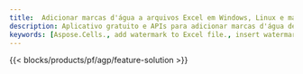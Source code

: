 ```yaml
---
title:  Adicionar marcas d'água a arquivos Excel em Windows, Linux e macOS
description: Aplicativo gratuito e APIs para adicionar marcas d'água de imagem ou texto em arquivos XLS, XLSX e ODS
keywords: [Aspose.Cells., add watermark to Excel file., insert watermark to Excel file., create watermark in Excel file., remove watermark from Excel file., operate watermark in Excel file., access watermark in Excel file]
---
```

{{< blocks/products/pf/agp/feature-solution >}} 

